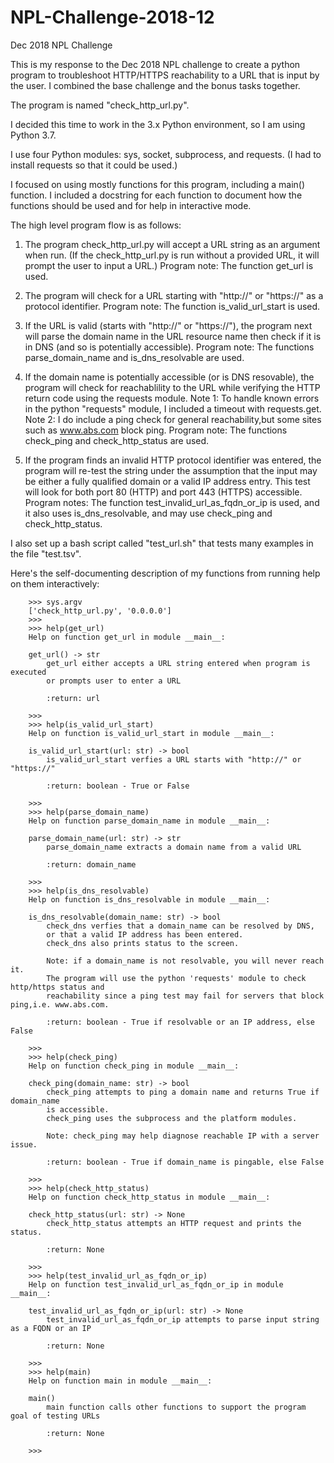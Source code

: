 # NPL-Challenge-2018-12
Dec 2018 NPL Challenge

This is my response to the Dec 2018 NPL challenge to create a python program to troubleshoot HTTP/HTTPS reachability to a URL that is input by the user. I combined the base challenge and the bonus tasks together.

The program is named "check_http_url.py".

I decided this time to work in the 3.x Python environment, so I am using Python 3.7.

I use four Python modules: sys, socket, subprocess, and requests. (I had to install requests so that it could be used.)

I focused on using mostly functions for this program, including a main() function. I included a docstring for each function to document how the functions should be used and for help in interactive mode.

The high level program flow is as follows:
  1) The program check_http_url.py will accept a URL string as an argument when run.
  (If the check_http_url.py is run without a provided URL, it will prompt the user to input a URL.)
  Program note: The function get_url is used.

  2) The program will check for a URL starting with "http://" or "https://" as a protocol identifier.
  Program note: The function is_valid_url_start is used.

  3) If the URL is valid (starts with "http://" or "https://"), the program next will parse the domain name in the URL resource name
  then check if it is in DNS (and so is potentially accessible).
  Program note: The functions parse_domain_name and is_dns_resolvable are used.

  4) If the domain name is potentially accessible (or is DNS resovable), the program will check for reachablility to the URL
  while verifying the HTTP return code using the requests module.
  Note 1: To handle known errors in the python "requests" module, I included a timeout with requests.get.
  Note 2: I do include a ping check for general reachability,but some sites such as www.abs.com block ping.
  Program note: The functions check_ping and check_http_status are used.

  5) If the program finds an invalid HTTP protocol identifier was entered, the program will re-test the string under the assumption that
  the input may be either a fully qualified domain or a valid IP address entry. This test will look for both port 80 (HTTP) and
  port 443 (HTTPS) accessible.
  Program notes: The function test_invalid_url_as_fqdn_or_ip is used, and it also uses is_dns_resolvable, and may use check_ping 
  and check_http_status.




I also set up a bash script called "test_url.sh" that tests many examples in the file "test.tsv".

Here's the self-documenting description of my functions from running help on them interactively:

        >>> sys.argv
		['check_http_url.py', '0.0.0.0']
		>>> 
		>>> help(get_url)
		Help on function get_url in module __main__:

		get_url() -> str
			get_url either accepts a URL string entered when program is executed
			or prompts user to enter a URL
	
			:return: url

		>>> 
		>>> help(is_valid_url_start)
		Help on function is_valid_url_start in module __main__:

		is_valid_url_start(url: str) -> bool
			is_valid_url_start verfies a URL starts with "http://" or "https://"
	
			:return: boolean - True or False

		>>> 
		>>> help(parse_domain_name)
		Help on function parse_domain_name in module __main__:

		parse_domain_name(url: str) -> str
			parse_domain_name extracts a domain name from a valid URL
	
			:return: domain_name

		>>> 
		>>> help(is_dns_resolvable)
		Help on function is_dns_resolvable in module __main__:

		is_dns_resolvable(domain_name: str) -> bool
			check_dns verfies that a domain_name can be resolved by DNS,
			or that a valid IP address has been entered.
			check_dns also prints status to the screen.
	
			Note: if a domain_name is not resolvable, you will never reach it.
			The program will use the python 'requests' module to check http/https status and
			reachability since a ping test may fail for servers that block ping,i.e. www.abs.com.
	
			:return: boolean - True if resolvable or an IP address, else False

		>>> 
		>>> help(check_ping)
		Help on function check_ping in module __main__:

		check_ping(domain_name: str) -> bool
			check_ping attempts to ping a domain name and returns True if domain_name
			is accessible.
			check_ping uses the subprocess and the platform modules.
	
			Note: check_ping may help diagnose reachable IP with a server issue.
	
			:return: boolean - True if domain_name is pingable, else False

		>>> 
		>>> help(check_http_status)
		Help on function check_http_status in module __main__:

		check_http_status(url: str) -> None
			check_http_status attempts an HTTP request and prints the status.
	
			:return: None

		>>> 
		>>> help(test_invalid_url_as_fqdn_or_ip)
		Help on function test_invalid_url_as_fqdn_or_ip in module __main__:

		test_invalid_url_as_fqdn_or_ip(url: str) -> None
			test_invalid_url_as_fqdn_or_ip attempts to parse input string as a FQDN or an IP
	
			:return: None

		>>> 
		>>> help(main)
		Help on function main in module __main__:

		main()
			main function calls other functions to support the program goal of testing URLs
	
			:return: None

		>>> 
